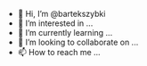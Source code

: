 - 👋 Hi, I’m @bartekszybki
- 👀 I’m interested in ...
- 🌱 I’m currently learning ...
- 💞️ I’m looking to collaborate on ...
- 📫 How to reach me ...

<!---
bartekszybki/bartekszybki is a ✨ special ✨ repository because its `README.md` (this file) appears on your GitHub profile.
You can click the Preview link to take a look at your changes.
--->
